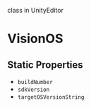 class in UnityEditor
# VisionOS

## Static Properties
- `buildNumber`
- `sdkVersion`
- `targetOSVersionString`
